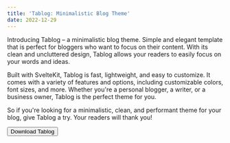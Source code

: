 ```yaml
---
title: 'Tablog: Minimalistic Blog Theme'
date: 2022-12-29
---
```


<script>
import Action from '$lib/Action.svelte'
import Button from '$lib/Button.svelte'
</script>

Introducing Tablog – a minimalistic blog theme. Simple and elegant template that is perfect for bloggers who want to focus on their content. With its clean and uncluttered design, Tablog allows your readers to easily focus on your words and ideas.

Built with SvelteKit, Tablog is fast, lightweight, and easy to customize. It comes with a variety of features and options, including customizable colors, font sizes, and more. Whether you're a personal blogger, a writer, or a business owner, Tablog is the perfect theme for you.

So if you're looking for a minimalistic, clean, and performant theme for your blog, give Tablog a try. Your readers will thank you!

<Action>
    <Button href="https://github.com/lemmon/tablog-svelte">Download Tablog</Button>
</Action>
